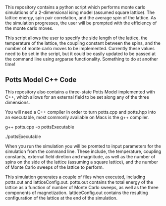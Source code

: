 This repository contains a python script which performs monte carlo simulations of a 2-dimensional ising model (assumed square lattice). The lattice energy, spin pair correlation, and the average spin of the lattice. As the simulation progresses, the user will be prompted with the efficiency of the monte carlo moves.
 
 This script allows the user to specify the side length of the lattice, the temperature of the lattice, the coupling constant between the spins, and the number of monte carlo moves to be implemented. Currently these values need to be set in the script, but it could be easily updated to be passed at the command line using argparse functionality. Something to do at another time!

## Potts Model C++ Code
This repository also contains a three-state Potts Model implemented with C++, which allows for an external field to be set along any of the three dimensions.

You will need a C++ compiler in order to turn potts.cpp and potts.hpp into an executable, most commonly available on Macs is the g++ compiler.

g++ potts.cpp -o pottsExecutable

./pottsExecutable

When you run the simulation you will be promted to input parameters for the simulation from the command line. These include, the temperature, coupling constants, external field diretion and magnitude, as well as the number of spins on the side of the lattice (assuming a square lattice), and the number of Monte Carlo sweeps of the lattice to perform.

This simulation generates a couple of files when executed, including potts.out and latticeConfig.out. potts.out contains the total energy of the lattice as a function of number of Monte Carlo sweeps, as well as the three components of magnetization. latticeConfig.out contains the resulting configuration of the lattice at the end of the simulation.
